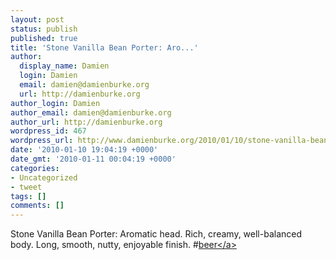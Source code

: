```yaml
---
layout: post
status: publish
published: true
title: 'Stone Vanilla Bean Porter: Aro...'
author:
  display_name: Damien
  login: Damien
  email: damien@damienburke.org
  url: http://damienburke.org
author_login: Damien
author_email: damien@damienburke.org
author_url: http://damienburke.org
wordpress_id: 467
wordpress_url: http://www.damienburke.org/2010/01/10/stone-vanilla-bean-porter-aro/
date: '2010-01-10 19:04:19 +0000'
date_gmt: '2010-01-11 00:04:19 +0000'
categories:
- Uncategorized
- tweet
tags: []
comments: []
---
```

<p>Stone Vanilla Bean Porter: Aromatic head. Rich, creamy, well-balanced body. Long, smooth, nutty, enjoyable finish. #<a href="http:&#47;&#47;search.twitter.com&#47;search?q=%23beer" class="aktt_hashtag">beer<&#47;a></p>
